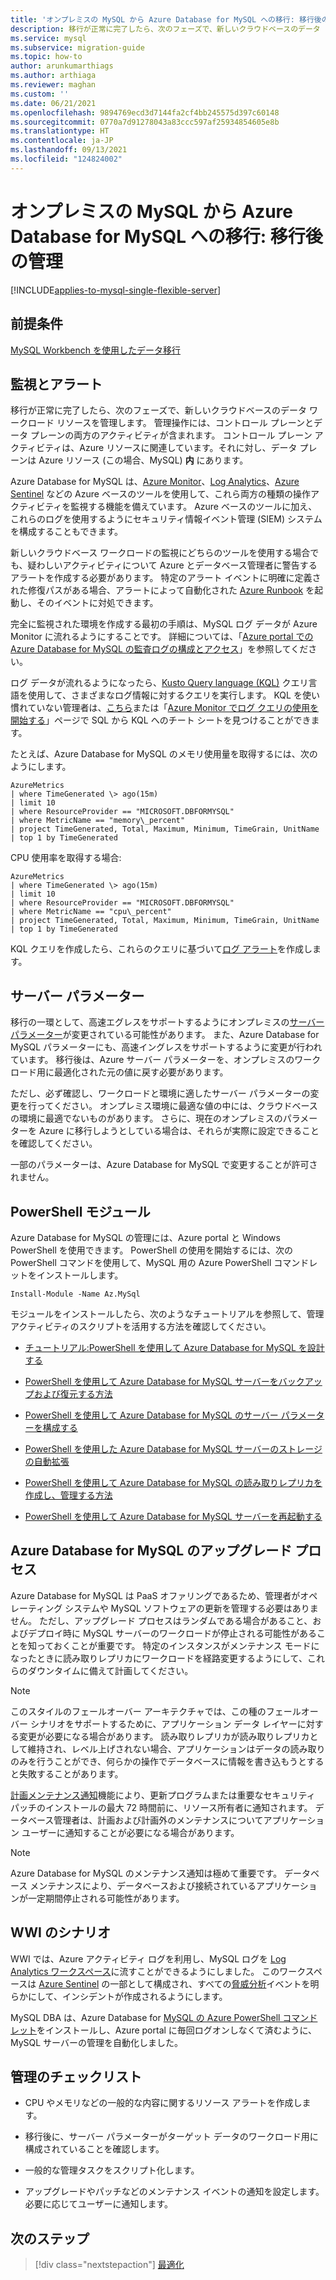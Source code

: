 ```yaml
---
title: 'オンプレミスの MySQL から Azure Database for MySQL への移行: 移行後の管理'
description: 移行が正常に完了したら、次のフェーズで、新しいクラウドベースのデータ ワークロード リソースを管理します。
ms.service: mysql
ms.subservice: migration-guide
ms.topic: how-to
author: arunkumarthiags
ms.author: arthiaga
ms.reviewer: maghan
ms.custom: ''
ms.date: 06/21/2021
ms.openlocfilehash: 9894769ecd3d7144fa2cf4bb245575d397c60148
ms.sourcegitcommit: 0770a7d91278043a83ccc597af25934854605e8b
ms.translationtype: HT
ms.contentlocale: ja-JP
ms.lasthandoff: 09/13/2021
ms.locfileid: "124824002"
---
```

# <a name="migrate-mysql-on-premises-to-azure-database-for-mysql-post-migration-management"></a>オンプレミスの MySQL から Azure Database for MySQL への移行: 移行後の管理

[!INCLUDE[applies-to-mysql-single-flexible-server](../../includes/applies-to-mysql-single-flexible-server.md)]

## <a name="prerequisites"></a>前提条件

[MySQL Workbench を使用したデータ移行](09-data-migration-with-mysql-workbench.md)

## <a name="monitoring-and-alerts"></a>監視とアラート

移行が正常に完了したら、次のフェーズで、新しいクラウドベースのデータ ワークロード リソースを管理します。 管理操作には、コントロール プレーンとデータ プレーンの両方のアクティビティが含まれます。 コントロール プレーン アクティビティは、Azure リソースに関連しています。それに対し、データ プレーンは Azure リソース (この場合、MySQL) **内** にあります。

Azure Database for MySQL は、[Azure Monitor](../../../azure-monitor/overview.md)、[Log Analytics](../../../azure-monitor/logs/design-logs-deployment.md)、[Azure Sentinel](../../../sentinel/overview.md) などの Azure ベースのツールを使用して、これら両方の種類の操作アクティビティを監視する機能を備えています。 Azure ベースのツールに加え、これらのログを使用するようにセキュリティ情報イベント管理 (SIEM) システムを構成することもできます。

新しいクラウドベース ワークロードの監視にどちらのツールを使用する場合でも、疑わしいアクティビティについて Azure とデータベース管理者に警告するアラートを作成する必要があります。 特定のアラート イベントに明確に定義された修復パスがある場合、アラートによって自動化された [Azure Runbook](../../../automation/learn/powershell-runbook-managed-identity.md) を起動し、そのイベントに対処できます。

完全に監視された環境を作成する最初の手順は、MySQL ログ データが Azure Monitor に流れるようにすることです。 詳細については、「[Azure portal での Azure Database for MySQL の監査ログの構成とアクセス](../../howto-configure-audit-logs-portal.md)」を参照してください。

ログ データが流れるようになったら、[Kusto Query language (KQL)](/azure/data-explorer/kusto/query/) クエリ言語を使用して、さまざまなログ情報に対するクエリを実行します。 KQL を使い慣れていない管理者は、[こちら](/azure/data-explorer/kusto/query/sqlcheatsheet)または「[Azure Monitor でログ クエリの使用を開始する](../../../azure-monitor/logs/get-started-queries.md)」ページで SQL から KQL へのチート シートを見つけることができます。

たとえば、Azure Database for MySQL のメモリ使用量を取得するには、次のようにします。

```
AzureMetrics
| where TimeGenerated \> ago(15m)
| limit 10
| where ResourceProvider == "MICROSOFT.DBFORMYSQL"
| where MetricName == "memory\_percent"
| project TimeGenerated, Total, Maximum, Minimum, TimeGrain, UnitName 
| top 1 by TimeGenerated
```
CPU 使用率を取得する場合:

```
AzureMetrics
| where TimeGenerated \> ago(15m)
| limit 10
| where ResourceProvider == "MICROSOFT.DBFORMYSQL"
| where MetricName == "cpu\_percent"
| project TimeGenerated, Total, Maximum, Minimum, TimeGrain, UnitName 
| top 1 by TimeGenerated
```
KQL クエリを作成したら、これらのクエリに基づいて[ログ アラート](../../../azure-monitor/alerts/alerts-unified-log.md)を作成します。

## <a name="server-parameters"></a>サーバー パラメーター

移行の一環として、高速エグレスをサポートするようにオンプレミスの[サーバー パラメーター](../../concepts-server-parameters.md)が変更されている可能性があります。 また、Azure Database for MySQL パラメーターにも、高速イングレスをサポートするように変更が行われています。 移行後は、Azure サーバー パラメーターを、オンプレミスのワークロード用に最適化された元の値に戻す必要があります。

ただし、必ず確認し、ワークロードと環境に適したサーバー パラメーターの変更を行ってください。 オンプレミス環境に最適な値の中には、クラウドベースの環境に最適でないものがあります。 さらに、現在のオンプレミスのパラメーターを Azure に移行しようとしている場合は、それらが実際に設定できることを確認してください。

一部のパラメーターは、Azure Database for MySQL で変更することが許可されません。

## <a name="powershell-module"></a>PowerShell モジュール

Azure Database for MySQL の管理には、Azure portal と Windows PowerShell を使用できます。 PowerShell の使用を開始するには、次の PowerShell コマンドを使用して、MySQL 用の Azure PowerShell コマンドレットをインストールします。

`Install-Module -Name Az.MySql`

モジュールをインストールしたら、次のようなチュートリアルを参照して、管理アクティビティのスクリプトを活用する方法を確認してください。

  - [チュートリアル:PowerShell を使用して Azure Database for MySQL を設計する](../../tutorial-design-database-using-powershell.md)

  - [PowerShell を使用して Azure Database for MySQL サーバーをバックアップおよび復元する方法](../../howto-restore-server-powershell.md)

  - [PowerShell を使用して Azure Database for MySQL のサーバー パラメーターを構成する](../../howto-configure-server-parameters-using-powershell.md)

  - [PowerShell を使用した Azure Database for MySQL サーバーのストレージの自動拡張](../../howto-auto-grow-storage-powershell.md)

  - [PowerShell を使用して Azure Database for MySQL の読み取りレプリカを作成し、管理する方法](../../howto-read-replicas-powershell.md)

  - [PowerShell を使用して Azure Database for MySQL サーバーを再起動する](../../howto-restart-server-powershell.md)

## <a name="azure-database-for-mysql-upgrade-process"></a>Azure Database for MySQL のアップグレード プロセス

Azure Database for MySQL は PaaS オファリングであるため、管理者がオペレーティング システムや MySQL ソフトウェアの更新を管理する必要はありません。 ただし、アップグレード プロセスはランダムである場合があること、およびデプロイ時に MySQL サーバーのワークロードが停止される可能性があることを知っておくことが重要です。 特定のインスタンスがメンテナンス モードになったときに読み取りレプリカにワークロードを経路変更するようにして、これらのダウンタイムに備えて計画してください。

> [!NOTE]
> このスタイルのフェールオーバー アーキテクチャでは、この種のフェールオーバー シナリオをサポートするために、アプリケーション データ レイヤーに対する変更が必要になる場合があります。 読み取りレプリカが読み取りレプリカとして維持され、レベル上げされない場合、アプリケーションはデータの読み取りのみを行うことができ、何らかの操作でデータベースに情報を書き込もうとすると失敗することがあります。

[計画メンテナンス通知](../../concepts-monitoring.md#planned-maintenance-notification)機能により、更新プログラムまたは重要なセキュリティ パッチのインストールの最大 72 時間前に、リソース所有者に通知されます。 データベース管理者は、計画および計画外のメンテナンスについてアプリケーション ユーザーに通知することが必要になる場合があります。

> [!NOTE]
> Azure Database for MySQL のメンテナンス通知は極めて重要です。 データベース メンテナンスにより、データベースおよび接続されているアプリケーションが一定期間停止される可能性があります。

## <a name="wwi-scenario"></a>WWI のシナリオ

WWI では、Azure アクティビティ ログを利用し、MySQL ログを [Log Analytics ワークスペース](../../../azure-monitor/logs/design-logs-deployment.md)に流すことができるようにしました。 このワークスペースは [Azure Sentinel](../../../sentinel/index.yml) の一部として構成され、すべての[脅威分析](../../concepts-security.md#threat-protection)イベントを明らかにして、インシデントが作成されるようにします。

MySQL DBA は、Azure Database for [MySQL の Azure PowerShell コマンドレット](../../quickstart-create-mysql-server-database-using-azure-powershell.md)をインストールし、Azure portal に毎回ログオンしなくて済むように、MySQL サーバーの管理を自動化しました。

## <a name="management-checklist"></a>管理のチェックリスト

  - CPU やメモリなどの一般的な内容に関するリソース アラートを作成します。

  - 移行後に、サーバー パラメーターがターゲット データのワークロード用に構成されていることを確認します。

  - 一般的な管理タスクをスクリプト化します。

  - アップグレードやパッチなどのメンテナンス イベントの通知を設定します。 必要に応じてユーザーに通知します。  


## <a name="next-steps"></a>次のステップ

> [!div class="nextstepaction"]
> [最適化](./11-optimization.md)